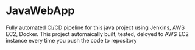 # JavaWebApp

Fully automated CI/CD pipeline for this java project using Jenkins, AWS EC2, Docker. This project automaically  built, tested, deloyed to AWS EC2 instance every time you push the code to repository

